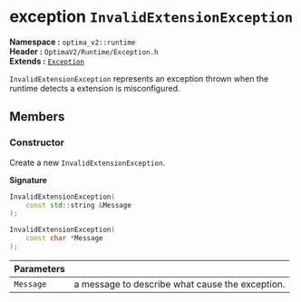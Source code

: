 exception `InvalidExtensionException`
============================
__Namespace :__ `optima_v2::runtime`  
__Header :__ `OptimaV2/Runtime/Exception.h`  
__Extends :__ [`Exception`](exception.md)

`InvalidExtensionException` represents an exception thrown when the runtime detects a extension is misconfigured.

## Members
### Constructor
Create a new `InvalidExtensionException`.

__Signature__
``` cpp
InvalidExtensionException(
    const std::string &Message
);
```
``` cpp
InvalidExtensionException(
    const char *Message
);
```

| Parameters |   |
| ---------- | - |
| `Message`  | a message to describe what cause the exception. |
